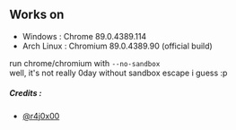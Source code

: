 ## Works on
- Windows : Chrome 89.0.4389.114  
- Arch Linux : Chromium 89.0.4389.90 (official build)  

run chrome/chromium with `--no-sandbox`  
well, it's not really 0day without sandbox escape i guess :p

##### Credits :
* [@r4j0x00](https://github.com/r4j0x00/exploits/tree/master/chrome-0day)